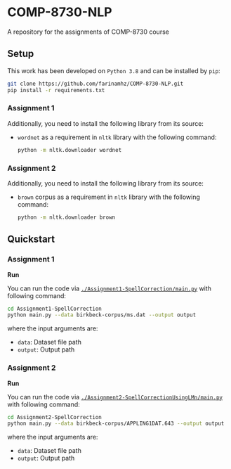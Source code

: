 # COMP-8730-NLP
A repository for the assignments of COMP-8730 course

## Setup
This work has been developed on `Python 3.8` and can be installed by `pip`:

```bash
git clone https://github.com/farinamhz/COMP-8730-NLP.git
pip install -r requirements.txt
```
### Assignment 1
Additionally, you need to install the following library from its source:
  
- ``wordnet`` as a requirement in ``nltk`` library with the following command:
  
  ```bash
  python -m nltk.downloader wordnet
  ```
### Assignment 2
Additionally, you need to install the following library from its source:
  
- ``brown`` corpus as a requirement in ``nltk`` library with the following command:
  
  ```bash
  python -m nltk.downloader brown
  ```

## Quickstart

### Assignment 1

**Run**

You can run the code via [`./Assignment1-SpellCorrection/main.py`](./Assignment1-SpellCorrection/main.py) with following command:

```bash
cd Assignment1-SpellCorrection
python main.py --data birkbeck-corpus/ms.dat --output output
```
where the input arguments are:

- `data`: Dataset file path
- `output`: Output path

### Assignment 2

**Run**

You can run the code via [`./Assignment2-SpellCorrectionUsingLMn/main.py`](./Assignment2-SpellCorrectionUsingLM/main.py) with following command:

```bash
cd Assignment2-SpellCorrection
python main.py --data birkbeck-corpus/APPLING1DAT.643 --output output
```
where the input arguments are:

- `data`: Dataset file path
- `output`: Output path
